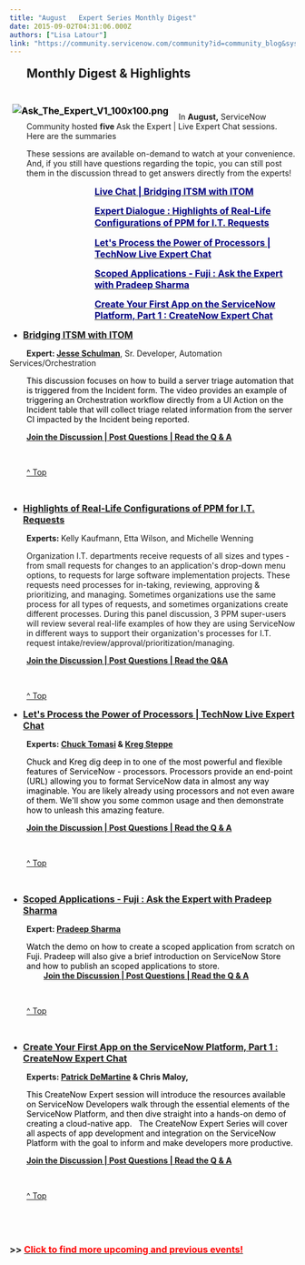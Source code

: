 ```yaml
---
title: "August   Expert Series Monthly Digest"
date: 2015-09-02T04:31:06.000Z
authors: ["Lisa Latour"]
link: "https://community.servicenow.com/community?id=community_blog&sys_id=682de2e5dbd0dbc01dcaf3231f9619db"
---
```

<p style="padding-left: 30px; font-size: 13.3333339691162px;"><span style="line-height: 1.5em; font-size: 16pt;"><strong>Monthly Digest &amp; Highlights</strong></span></p><p><span style="line-height: 1.5em; color: #000000; text-align: left; font-size: 12pt;"><strong><br/><img  __jive_id="16843" align="left" alt="Ask_The_Expert_V1_100x100.png" class="image-0 jive-image jiveImage" src="66743739db105fc03eb27a9e0f9619f4.iix" style="height: auto; padding-right: 15px; padding-left: 5px;"/></strong></span></p><p style="padding-left: 30px;">In <strong>August,</strong> ServiceNow Community hosted <strong>five </strong>Ask the Expert | Live Expert Chat sessions. Here are the summaries</p><p style="padding-left: 30px;">These sessions are available on-demand to watch at your convenience. And, if you still have questions regarding the topic, you can still post them in the discussion thread to get answers directly from the experts!</p><p style="padding-left: 30px;"></p><p style="padding-left: 150px;"><span style="font-size: 12pt;"><strong><a _jive_internal="true" href="/community?id=community_question&sys_id=de93c765dbd8dbc01dcaf3231f9619f9"><span style="color: #000080;">Live Chat | Bridging ITSM with ITOM</span></a></strong></span></p><p style="padding-left: 150px;"><span style="line-height: 1.5em;"><strong><a _jive_internal="true" href="/community?id=community_question&sys_id=03f347e5dbd8dbc01dcaf3231f9619ca"><span style="color: #000080; font-size: 12pt;">Expert Dialogue : Highlights of Real-Life Configurations of PPM for I.T. Requests</span></a></strong></span></p><p style="padding-left: 150px;"><a _jive_internal="true" href="/community?id=community_question&sys_id=f91e8faddb9cdbc01dcaf3231f961999"><span style="color: #000080; font-size: 12pt;"><strong>Let's Process the Power of Processors | TechNow Live Expert Chat</strong></span></a></p><p style="padding-left: 150px;"><a _jive_internal="true" href="/community?id=community_question&sys_id=d1768fe1db1cdbc01dcaf3231f9619cb"><span style="color: #000080; font-size: 12pt;"><strong>Scoped Applications - Fuji : Ask the Expert with Pradeep Sharma </strong></span></a></p><p style="padding-left: 150px;"><a _jive_internal="true" href="/community?id=community_question&sys_id=fcae4361dbdcdbc01dcaf3231f9619fa"><span style="color: #000080; font-size: 12pt;"><strong>Create Your First App on the ServiceNow Platform, Part 1 : CreateNow Expert Chat</strong></span></a></p><p></p><ul><li><span style="font-size: 16px;"><strong><a title="" _jive_internal="true" href="/community?id=community_question&sys_id=de93c765dbd8dbc01dcaf3231f9619f9">Bridging ITSM with ITOM</a></strong></span></li></ul><p><span style="padding-left: 30px;"><strong>Expert: <a title="" _jive_internal="true" href="/community?id=community_article&sys_id=5d2d26e5dbd0dbc01dcaf3231f9619a3">Jesse Schulman</a></strong>, Sr. Developer, Automation Services/Orchestration</span></p><p style="padding-left: 30px;"><span style="color: #000000;">This discussion focuses on how to build a server triage automation that is triggered from the Incident form. The video provides an example of triggering an Orchestration workflow directly from a UI Action on the Incident table that will collect triage related information from the server CI impacted by the Incident being reported.   </span></p><p><span style="padding-left: 30px;"><strong><a title="" _jive_internal="true" href="/community?id=community_question&sys_id=de93c765dbd8dbc01dcaf3231f9619f9">Join the Discussion | Post Questions | Read the Q &amp; A</a></strong></span></p><p><span style="padding-left: 30px; color: #d1232b; margin: 10px 0;"><br/></span></p><p><span style="padding-left: 30px; color: #d1232b; margin: 10px 0;"><a title="T" href="#top">^ Top </a></span></p><p><span style="padding-left: 30px;"><a name="2"></a></span></p><ul><li><span style="font-size: 16px;"><strong><a title="" _jive_internal="true" href="/community?id=community_question&sys_id=03f347e5dbd8dbc01dcaf3231f9619ca">Highlights of Real-Life Configurations of PPM for I.T. Requests</a></strong></span></li></ul><p style="padding-left: 30px;"><strong>Experts: </strong>Kelly Kaufmann, Etta Wilson, and Michelle Wenning</p><p style="padding-left: 30px;">Organization I.T. departments receive requests of all sizes and types - from small requests for changes to an application's drop-down menu options, to requests for large software implementation projects. These requests need processes for in-taking, reviewing, approving &amp; prioritizing, and managing. Sometimes organizations use the same process for all types of requests, and sometimes organizations create different processes. During this panel discussion, 3 PPM super-users will review several real-life examples of how they are using ServiceNow in different ways to support their organization's processes for I.T. request intake/review/approval/prioritization/managing.</p><p style="padding-left: 30px;"><strong><a title="" _jive_internal="true" href="/community?id=community_question&sys_id=03f347e5dbd8dbc01dcaf3231f9619ca">Join the Discussion | Post Questions | Read the Q&amp;A</a></strong></p><p style="padding-left: 30px;"><strong><br/></strong></p><p style="padding-left: 30px;"><a title="le=" href="#top" style="text-decoration: underline;">^ Top </a></p><p style="padding-left: 30px;"></p><ul><li><span style="font-size: 16px;"><strong><a title="" _jive_internal="true" href="/community?id=community_question&sys_id=f91e8faddb9cdbc01dcaf3231f961999">Let's Process the Power of Processors | TechNow Live Expert Chat</a></strong></span></li></ul><p><span style="padding-left: 30px;"><strong>Experts: <a title="" _jive_internal="true" href="/community?id=community_user_profile&user=7ae05a61db981fc09c9ffb651f9619a2">Chuck Tomasi</a> &amp; <a title="" _jive_internal="true" href="/community?id=community_user_profile&user=884f86a5db181fc09c9ffb651f961953">Kreg Steppe</a></strong></span></p><p style="padding-left: 30px;"><span style="color: #000000;">Chuck and Kreg dig deep in to one of the most powerful and flexible features of ServiceNow - processors. Processors provide an end-point (URL) allowing you to format ServiceNow data in almost any way imaginable. You are likely already using processors and not even aware of them. We'll show you some common usage and then demonstrate how to unleash this amazing feature. </span></p><p><span style="padding-left: 30px;"><strong><a title="" _jive_internal="true" href="/community?id=community_question&sys_id=f91e8faddb9cdbc01dcaf3231f961999">Join the Discussion | Post Questions | Read the Q &amp; A</a></strong></span></p><p><span style="padding-left: 30px; color: #d1232b; margin: 10px 0;"><br/></span></p><p style="padding-left: 30px;"><a title="le=" href="#top" style="text-decoration: underline;">^ Top </a></p><p><span style="padding-left: 30px;"><a name="2"></a></span></p><ul><li><span style="font-size: 16px;"><strong><a title="" _jive_internal="true" href="/community?id=community_question&sys_id=d1768fe1db1cdbc01dcaf3231f9619cb">Scoped Applications - Fuji : Ask the Expert with Pradeep Sharma</a></strong></span></li></ul><p><span style="padding-left: 30px;"><strong>Expert: <a title="" _jive_internal="true" href="/community?id=community_user_profile&user=ce3fce65db181fc09c9ffb651f96192f">Pradeep Sharma </a></strong></span></p><p style="padding-left: 30px;"><span style="color: #000000;">Watch the demo on how to create a scoped application from scratch on Fuji. Pradeep will also give a brief introduction on ServiceNow Store and how to publish an scoped applications to store.</span><br/><span style="padding-left: 30px;"><strong><a title="" _jive_internal="true" href="/community?id=community_question&sys_id=d1768fe1db1cdbc01dcaf3231f9619cb">Join the Discussion | Post Questions | Read the Q &amp; A</a></strong> </span></p><p><span style="padding-left: 30px; color: #d1232b; margin: 10px 0;"><br/></span></p><p style="padding-left: 30px;"><a title="le=" href="#top" style="text-decoration: underline;">^ Top </a></p><p><span style="padding-left: 30px; color: #d1232b; margin: 10px 0;"><br/></span></p><ul><li><span style="font-size: 16px;"><strong><a title="" _jive_internal="true" href="/community?id=community_question&sys_id=fcae4361dbdcdbc01dcaf3231f9619fa">Create Your First App on the ServiceNow Platform, Part 1 : CreateNow Expert Chat</a></strong></span></li></ul><p><span style="padding-left: 30px;"><strong>Experts: <a title="" _jive_internal="true" href="/community?id=community_user_profile&user=66a25e6ddbd81fc09c9ffb651f9619d2">Patrick DeMartine</a> &amp; Chris Maloy,</strong></span></p><p style="padding-left: 30px;"><span style="color: #000000;">This CreateNow Expert session will introduce the resources available on ServiceNow Developers walk through the essential elements of the ServiceNow Platform, and then dive straight into a hands-on demo of creating a cloud-native app.   The CreateNow Expert Series will cover all aspects of app development and integration on the ServiceNow Platform with the goal to inform and make developers more productive.</span></p><p><span style="padding-left: 30px;"><strong><a title="" _jive_internal="true" href="/community?id=community_question&sys_id=fcae4361dbdcdbc01dcaf3231f9619fa">Join the Discussion | Post Questions | Read the Q &amp; A</a></strong></span></p><p><span style="padding-left: 30px;"><strong><br/></strong></span></p><p style="padding-left: 30px;"><a title="le=" href="#top" style="text-decoration: underline;">^ Top </a></p><p><span style="padding-left: 30px;"><a name="2"></a></span></p><p><span style="padding-left: 30px;"><a name="2"></a></span></p><p><span style="font-size: 12pt;"><strong>&gt;&gt; <a _jive_internal="true" href="/community/experts-corner/programs/content"><span style="color: #ff0000;">Click to find more upcoming and previous events!</span></a></strong></span></p>